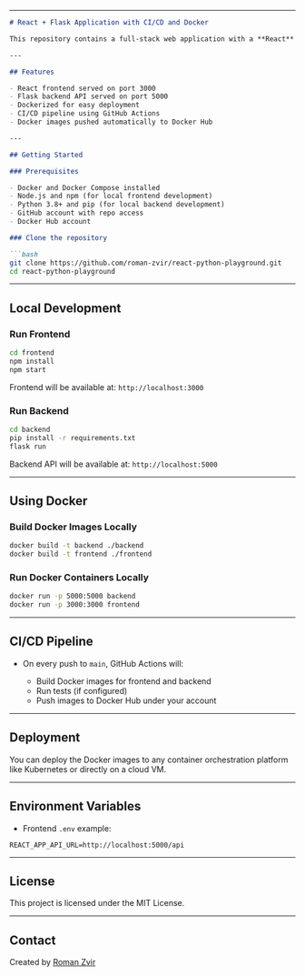 
---

````markdown
# React + Flask Application with CI/CD and Docker

This repository contains a full-stack web application with a **React** frontend and a **Flask** backend. The app is containerized with Docker, and a **CI/CD pipeline** is configured to build and push Docker images to Docker Hub automatically.

---

## Features

- React frontend served on port 3000
- Flask backend API served on port 5000
- Dockerized for easy deployment
- CI/CD pipeline using GitHub Actions
- Docker images pushed automatically to Docker Hub

---

## Getting Started

### Prerequisites

- Docker and Docker Compose installed
- Node.js and npm (for local frontend development)
- Python 3.8+ and pip (for local backend development)
- GitHub account with repo access
- Docker Hub account

### Clone the repository

```bash
git clone https://github.com/roman-zvir/react-python-playground.git
cd react-python-playground
````

---

## Local Development

### Run Frontend

```bash
cd frontend
npm install
npm start
```

Frontend will be available at: `http://localhost:3000`

### Run Backend

```bash
cd backend
pip install -r requirements.txt
flask run
```

Backend API will be available at: `http://localhost:5000`

---

## Using Docker

### Build Docker Images Locally

```bash
docker build -t backend ./backend
docker build -t frontend ./frontend
```

### Run Docker Containers Locally

```bash
docker run -p 5000:5000 backend
docker run -p 3000:3000 frontend
```

---

## CI/CD Pipeline

* On every push to `main`, GitHub Actions will:

  * Build Docker images for frontend and backend
  * Run tests (if configured)
  * Push images to Docker Hub under your account

---

## Deployment

You can deploy the Docker images to any container orchestration platform like Kubernetes or directly on a cloud VM.

---

## Environment Variables

* Frontend `.env` example:

```
REACT_APP_API_URL=http://localhost:5000/api
```
---

## License

This project is licensed under the MIT License.

---

## Contact

Created by [Roman Zvir](https://github.com/roman-zvir)
